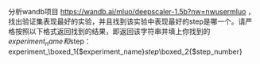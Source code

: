 分析wandb项目 https://wandb.ai/mluo/deepscaler-1.5b?nw=nwusermluo ，找出验证集表现最好的实验，并且找到该实验中表现最好的step是哪一个。请严格按照以下格式返回找到的结果，即返回该字符串并填上你找到的$experiment_name和$step：experiment_\boxed_1{$experiment_name}_step_\boxed_2{$step_number}